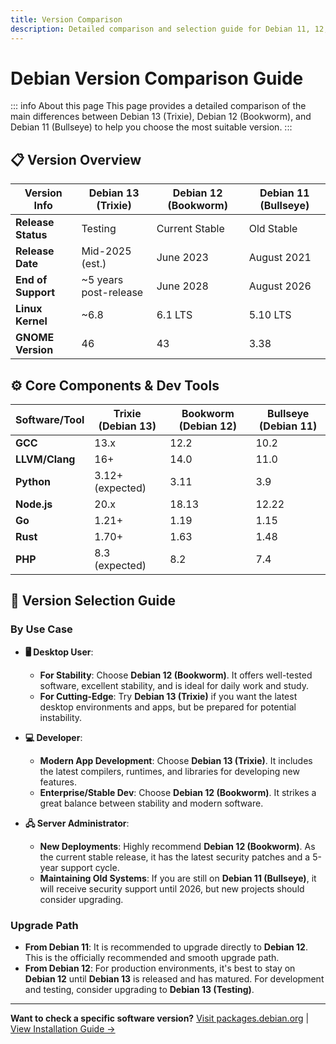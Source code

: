 ```yaml
---
title: Version Comparison
description: Detailed comparison and selection guide for Debian 11, 12, and 13
---
```


# Debian Version Comparison Guide

::: info About this page
This page provides a detailed comparison of the main differences between Debian 13 (Trixie), Debian 12 (Bookworm), and Debian 11 (Bullseye) to help you choose the most suitable version.
:::

## 📋 Version Overview

| Version Info | Debian 13 (Trixie) | Debian 12 (Bookworm) | Debian 11 (Bullseye) |
|---|---|---|---|
| **Release Status** | Testing | Current Stable | Old Stable |
| **Release Date** | Mid-2025 (est.) | June 2023 | August 2021 |
| **End of Support** | ~5 years post-release| June 2028 | August 2026 |
| **Linux Kernel** | ~6.8 | 6.1 LTS | 5.10 LTS |
| **GNOME Version**| 46 | 43 | 3.38 |

## ⚙️ Core Components & Dev Tools

| Software/Tool | Trixie (Debian 13) | Bookworm (Debian 12) | Bullseye (Debian 11) |
|---|---|---|---|
| **GCC** | 13.x | 12.2 | 10.2 |
| **LLVM/Clang** | 16+ | 14.0 | 11.0 |
| **Python** | 3.12+ (expected) | 3.11 | 3.9 |
| **Node.js** | 20.x | 18.13 | 12.22 |
| **Go** | 1.21+ | 1.19 | 1.15 |
| **Rust** | 1.70+ | 1.63 | 1.48 |
| **PHP** | 8.3 (expected) | 8.2 | 7.4 |

## 🎯 Version Selection Guide

### By Use Case

- **🖥️ Desktop User**:
  - **For Stability**: Choose **Debian 12 (Bookworm)**. It offers well-tested software, excellent stability, and is ideal for daily work and study.
  - **For Cutting-Edge**: Try **Debian 13 (Trixie)** if you want the latest desktop environments and apps, but be prepared for potential instability.

- **💻 Developer**:
  - **Modern App Development**: Choose **Debian 13 (Trixie)**. It includes the latest compilers, runtimes, and libraries for developing new features.
  - **Enterprise/Stable Dev**: Choose **Debian 12 (Bookworm)**. It strikes a great balance between stability and modern software.

- **🖧 Server Administrator**:
  - **New Deployments**: Highly recommend **Debian 12 (Bookworm)**. As the current stable release, it has the latest security patches and a 5-year support cycle.
  - **Maintaining Old Systems**: If you are still on **Debian 11 (Bullseye)**, it will receive security support until 2026, but new projects should consider upgrading.

### Upgrade Path

- **From Debian 11**: It is recommended to upgrade directly to **Debian 12**. This is the officially recommended and smooth upgrade path.
- **From Debian 12**: For production environments, it's best to stay on **Debian 12** until **Debian 13** is released and has matured. For development and testing, consider upgrading to **Debian 13 (Testing)**.

---

**Want to check a specific software version?** [Visit packages.debian.org](https://packages.debian.org/) | [View Installation Guide →](/en/basics/installation) 
